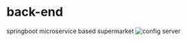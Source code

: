 # back-end
springboot microservice based supermarket 
![config server](https://github.com/BuyIt-App/back-end/assets/114132712/fa26f610-351c-42f1-a5b1-dacac8331d01)
